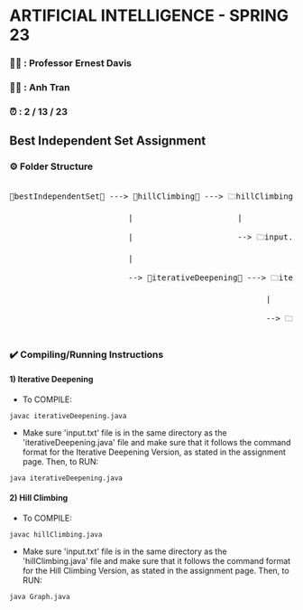 # ARTIFICIAL INTELLIGENCE - SPRING 23
              
### 👨‍🏫 : Professor Ernest Davis                     
### 👨‍🎓 : Anh Tran            
### ⏰ : 2 / 13 / 23
                  
## Best Independent Set Assignment
               
### ⚙️ Folder Structure
<pre align="left">             
📁bestIndependentSet📁 ---> 📁hillClimbing📁 ---> 🗀hillClimbing.java🗀            <br>
                         |                      |                                    <br>
                         |                      --> 🗀input.txt🗀                    <br>
                         |                                                           <br>
                         --> 📁iterativeDeepening📁 ---> 🗀iterativeDeepening.java🗀<br>
                                                      |                              <br>
                                                      --> 🗀input.txt🗀              <br>
</pre>   
         
                
### ✔️ Compiling/Running Instructions                   

                   
####    1)   Iterative Deepening                    

                
- To COMPILE:
                  
                
```
javac iterativeDeepening.java
```
                    
                  
- Make sure 'input.txt' file is in the same directory as the 'iterativeDeepening.java' file and make sure that it follows the command format for the Iterative Deepening Version, as stated in the assignment page. Then, to RUN:
                   
                       
```
java iterativeDeepening.java
```


                                                   
####    2)   Hill Climbing                    

               
- To COMPILE:
                
                
```
javac hillClimbing.java
```
                    
              
- Make sure 'input.txt' file is in the same directory as the 'hillClimbing.java' file and make sure that it follows the command format for the Hill Climbing Version, as stated in the assignment page. Then, to RUN: 
                     
                       
```
java Graph.java
```          
